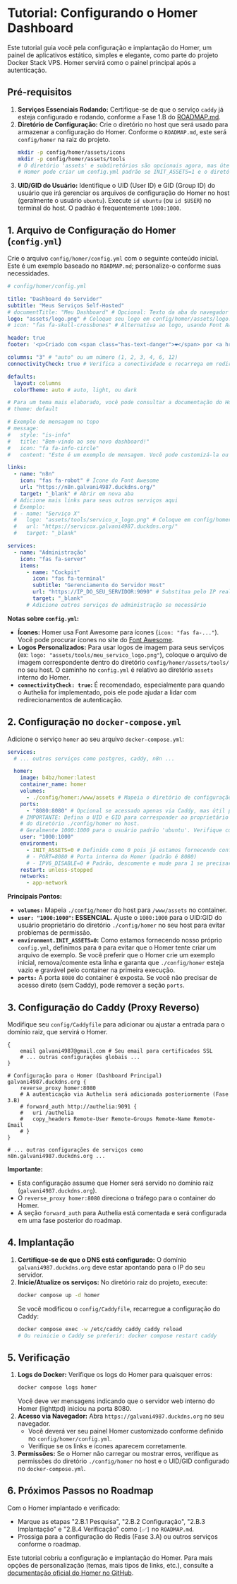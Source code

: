 # Tutorial: Configurando o Homer Dashboard

Este tutorial guia você pela configuração e implantação do Homer, um painel de aplicativos estático, simples e elegante, como parte do projeto Docker Stack VPS. Homer servirá como o painel principal após a autenticação.

## Pré-requisitos

1.  **Serviços Essenciais Rodando:** Certifique-se de que o serviço `caddy` já esteja configurado e rodando, conforme a Fase 1.B do [ROADMAP.md](../../ROADMAP.md).
2.  **Diretório de Configuração:** Crie o diretório no host que será usado para armazenar a configuração do Homer. Conforme o `ROADMAP.md`, este será `config/homer` na raiz do projeto.
    ```bash
    mkdir -p config/homer/assets/icons
    mkdir -p config/homer/assets/tools
    # O diretório 'assets' e subdiretórios são opcionais agora, mas úteis para ícones/logos personalizados.
    # Homer pode criar um config.yml padrão se INIT_ASSETS=1 e o diretório principal for gravável.
    ```
3.  **UID/GID do Usuário:** Identifique o UID (User ID) e GID (Group ID) do usuário que irá gerenciar os arquivos de configuração do Homer no host (geralmente o usuário `ubuntu`). Execute `id ubuntu` (ou `id $USER`) no terminal do host. O padrão é frequentemente `1000:1000`.

## 1. Arquivo de Configuração do Homer (`config.yml`)

Crie o arquivo `config/homer/config.yml` com o seguinte conteúdo inicial. Este é um exemplo baseado no `ROADMAP.md`; personalize-o conforme suas necessidades.

```yaml
# config/homer/config.yml

title: "Dashboard do Servidor"
subtitle: "Meus Serviços Self-Hosted"
# documentTitle: "Meu Dashboard" # Opcional: Texto da aba do navegador
logo: "assets/logo.png" # Coloque seu logo em config/homer/assets/logo.png (ex: 72x72)
# icon: "fas fa-skull-crossbones" # Alternativa ao logo, usando Font Awesome

header: true
footer: '<p>Criado com <span class="has-text-danger">❤️</span> por <a href="https://github.com/bastienwirtz/homer" target="_blank" rel="noopener noreferrer">Homer</a> e customizado por mim!</p>'

columns: "3" # "auto" ou um número (1, 2, 3, 4, 6, 12)
connectivityCheck: true # Verifica a conectividade e recarrega em redirecionamentos (útil com Authelia)

defaults:
  layout: columns
  colorTheme: auto # auto, light, ou dark

# Para um tema mais elaborado, você pode consultar a documentação do Homer.
# theme: default

# Exemplo de mensagem no topo
# message:
#   style: "is-info"
#   title: "Bem-vindo ao seu novo dashboard!"
#   icon: "fa fa-info-circle"
#   content: "Este é um exemplo de mensagem. Você pode customizá-la ou removê-la."

links:
  - name: "n8n"
    icon: "fas fa-robot" # Ícone do Font Awesome
    url: "https://n8n.galvani4987.duckdns.org/"
    target: "_blank" # Abrir em nova aba
  # Adicione mais links para seus outros serviços aqui
  # Exemplo:
  # - name: "Serviço X"
  #   logo: "assets/tools/servico_x_logo.png" # Coloque em config/homer/assets/tools/
  #   url: "https://servicox.galvani4987.duckdns.org/"
  #   target: "_blank"

services:
  - name: "Administração"
    icon: "fas fa-server"
    items:
      - name: "Cockpit"
        icon: "fas fa-terminal"
        subtitle: "Gerenciamento do Servidor Host"
        url: "https://IP_DO_SEU_SERVIDOR:9090" # Substitua pelo IP real
        target: "_blank"
      # Adicione outros serviços de administração se necessário
```

**Notas sobre `config.yml`:**
*   **Ícones:** Homer usa Font Awesome para ícones (`icon: "fas fa-..."`). Você pode procurar ícones no site do [Font Awesome](https://fontawesome.com/search?m=free).
*   **Logos Personalizados:** Para usar logos de imagem para seus serviços (ex: `logo: "assets/tools/meu_servico_logo.png"`), coloque o arquivo de imagem correspondente dentro do diretório `config/homer/assets/tools/` no seu host. O caminho no `config.yml` é relativo ao diretório `assets` interno do Homer.
*   **`connectivityCheck: true`:** É recomendado, especialmente para quando o Authelia for implementado, pois ele pode ajudar a lidar com redirecionamentos de autenticação.

## 2. Configuração no `docker-compose.yml`

Adicione o serviço `homer` ao seu arquivo `docker-compose.yml`:

```yaml
services:
  # ... outros serviços como postgres, caddy, n8n ...

  homer:
    image: b4bz/homer:latest
    container_name: homer
    volumes:
      - ./config/homer:/www/assets # Mapeia o diretório de configuração do host
    ports:
      - "8080:8080" # Opcional se acessado apenas via Caddy, mas útil para setup/debug
    # IMPORTANTE: Defina o UID e GID para corresponder ao proprietário
    # do diretório ./config/homer no host.
    # Geralmente 1000:1000 para o usuário padrão 'ubuntu'. Verifique com 'id ubuntu'.
    user: "1000:1000"
    environment:
      - INIT_ASSETS=0 # Definido como 0 pois já estamos fornecendo config.yml
      # - PORT=8080 # Porta interna do Homer (padrão é 8080)
      # - IPV6_DISABLE=0 # Padrão, descomente e mude para 1 se precisar desabilitar IPv6
    restart: unless-stopped
    networks:
      - app-network
```

**Principais Pontos:**
*   **`volumes:`** Mapeia `./config/homer` do host para `/www/assets` no container.
*   **`user: "1000:1000"`:** **ESSENCIAL.** Ajuste o `1000:1000` para o UID:GID do usuário proprietário do diretório `./config/homer` no seu host para evitar problemas de permissão.
*   **`environment.INIT_ASSETS=0`:** Como estamos fornecendo nosso próprio `config.yml`, definimos para `0` para evitar que o Homer tente criar um arquivo de exemplo. Se você preferir que o Homer crie um exemplo inicial, remova/comente esta linha e garanta que `./config/homer` esteja vazio e gravável pelo container na primeira execução.
*   **`ports:`** A porta `8080` do container é exposta. Se você não precisar de acesso direto (sem Caddy), pode remover a seção `ports`.

## 3. Configuração do Caddy (Proxy Reverso)

Modifique seu `config/Caddyfile` para adicionar ou ajustar a entrada para o domínio raiz, que servirá o Homer.

```caddy
{
    email galvani4987@gmail.com # Seu email para certificados SSL
    # ... outras configurações globais ...
}

# Configuração para o Homer (Dashboard Principal)
galvani4987.duckdns.org {
    reverse_proxy homer:8080
    # A autenticação via Authelia será adicionada posteriormente (Fase 3.B)
    # forward_auth http://authelia:9091 {
    #   uri /authelia
    #   copy_headers Remote-User Remote-Groups Remote-Name Remote-Email
    # }
}

# ... outras configurações de serviços como n8n.galvani4987.duckdns.org ...
```

**Importante:**
*   Esta configuração assume que Homer será servido no domínio raiz (`galvani4987.duckdns.org`).
*   O `reverse_proxy homer:8080` direciona o tráfego para o container do Homer.
*   A seção `forward_auth` para Authelia está comentada e será configurada em uma fase posterior do roadmap.

## 4. Implantação

1.  **Certifique-se de que o DNS está configurado:** O domínio `galvani4987.duckdns.org` deve estar apontando para o IP do seu servidor.
2.  **Inicie/Atualize os serviços:**
    No diretório raiz do projeto, execute:
    ```bash
    docker compose up -d homer
    ```
    Se você modificou o `config/Caddyfile`, recarregue a configuração do Caddy:
    ```bash
    docker compose exec -w /etc/caddy caddy caddy reload
    # Ou reinicie o Caddy se preferir: docker compose restart caddy
    ```

## 5. Verificação

1.  **Logs do Docker:** Verifique os logs do Homer para quaisquer erros:
    ```bash
    docker compose logs homer
    ```
    Você deve ver mensagens indicando que o servidor web interno do Homer (lighttpd) iniciou na porta 8080.
2.  **Acesso via Navegador:** Abra `https://galvani4987.duckdns.org` no seu navegador.
    *   Você deverá ver seu painel Homer customizado conforme definido no `config/homer/config.yml`.
    *   Verifique se os links e ícones aparecem corretamente.
3.  **Permissões:** Se o Homer não carregar ou mostrar erros, verifique as permissões do diretório `./config/homer` no host e o UID/GID configurado no `docker-compose.yml`.

## 6. Próximos Passos no Roadmap

Com o Homer implantado e verificado:
*   Marque as etapas "2.B.1 Pesquisa", "2.B.2 Configuração", "2.B.3 Implantação" e "2.B.4 Verificação" como `[✅]` no `ROADMAP.md`.
*   Prossiga para a configuração do Redis (Fase 3.A) ou outros serviços conforme o roadmap.

Este tutorial cobriu a configuração e implantação do Homer. Para mais opções de personalização (temas, mais tipos de links, etc.), consulte a [documentação oficial do Homer no GitHub](https://github.com/bastienwirtz/homer).
```
